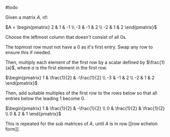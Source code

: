 #todo 

Given a matrix $A$, of:

$A = \begin{pmatrix} 2 & 1 & -1 \\ -3 & -1 & 2 \\ -2 & 1 & 2 \end{pmatrix}$

Choose the leftmost column that doesn't consist of all $0$s.

The topmost row must not have a $0$ as it's first entry. Swap any row to ensure this if needed.

Then, multiply each element of the first row by a scalar defined by $\frac{1}{a}$, where $a$ is the first element in the first row.

$\begin{pmatrix} 1 & \frac{1}{2} & -\frac{1}{2} \\ -3 & -1 & 2 \\ -2 & 1 & 2 \end{pmatrix}$

Then, add suitable multiples of the first row to the rows below so that all entries below the leading $1$ become $0$.

$\begin{pmatrix} 1 & \frac{1}{2} & -\frac{1}{2} \\ 0 & \frac{1}{2} & \frac{1}{2} \\ 0 & 2 & 1 \end{pmatrix}$

This is repeated for the sub matrices of $A$, until $A$ is in row [[row echelon form]].